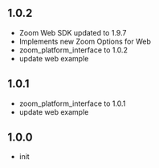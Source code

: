 ## 1.0.2
* Zoom Web SDK updated to 1.9.7
* Implements new Zoom Options for Web
* zoom_platform_interface to 1.0.2
* update web example

## 1.0.1
* zoom_platform_interface to 1.0.1
* update web example 

## 1.0.0

* init
